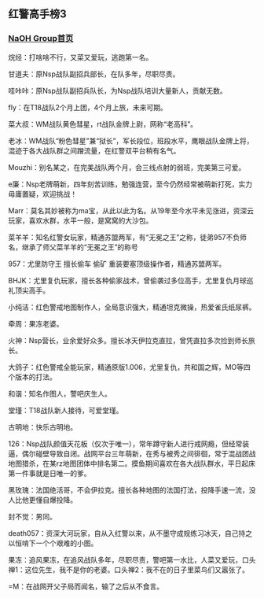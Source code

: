 ## 红警高手榜3

### [NaOH Group首页](index.md)

烷烃：打啥啥不行，又菜又爱玩，逃跑第一名。

甘道夫：原Nsp战队副招兵部长，在队多年，尽职尽责。

哇咔咔：原Nsp战队副招兵队长，为Nsp战队培训大量新人，贡献无数。

fly：在T18战队2个月上团，4个月上旅，未来可期。

菜大叔：WM战队黄色彗星，rt战队金牌上尉，网称“老高科”。

老冰：WM战队“粉色彗星”兼“狱长”，军长段位，班段水平，鹰眼战队金牌上将，混迹于各大战队群之间蹭流量，在红警双平台稍有名气。

Mouzhi：别名某之，在完美战队两个月，会三线点射的弱班，完美第三可爱。

e廉：Nsp老牌萌新，四年刻苦训练，勉强连营，至今仍然经常被萌新打死，实力毋庸置疑，欢迎挑战！

Marr：莫名其妙被称为ma宝，从此以此为名。从19年至今水平未见涨进，资深云玩家，喜欢水群，水平一般，是窝窝的大沙包。

菜羊羊：知名红警女玩家，精通苏盟两军，有“无冕之王”之称，徒弟957不负师名，继承了师父菜羊羊的“无冕之王”的称号

957：尤里防守王 擅长偷车 偷矿 重装要塞顶级操作者，精通苏盟两军。

BHJK：尤里复仇玩家，擅长各种偷家战术，曾偷袭过多位高手，尤里复仇月球巡礼顶尖高手。

小纯洁：红色警戒地图制作人，全局意识强大，精通坦克微操，热爱雀氏纸尿裤。

牵周：果冻老婆。

火神：Nsp营长，业余爱好众多。擅长冰天伊拉克直拉，曾凭直拉多次捡到师长旅长。

大鸽子：红色警戒全能玩家，精通原版1.006，尤里复仇，共和国之辉，MO等四个版本的打法。

和谐：知名作图人，警吧庆生人。

堂瑾：T18战队新人接待，可爱堂瑾。

古明地：快乐古明地。

126：Nsp战队颜值天花板（仅次于唯一），常年蹲守新人进行戒网瘾，但经常装逼，偶尔碰壁导致自闭。战网平台三年萌新，在秀与被秀之间徘徊，常于混战团战地图猎杀，在某rz地图团体中排名第二。摸鱼期间喜欢在各大战队群水，平日起床第一件事就是日唯一的爹。

黑玫瑰：法国绝活哥，不会伊拉克。擅长各种地图的法国打法，投降手速一流，没人比他更懂自爆投降。

封不觉：男同。

death057：资深大河玩家，自从入红警以来，从不墨守成规练习冰天，自己持之以恒啃下一个个艰难的小图。

果冻：追风果冻，在追风战队多年，尽职尽责，警吧第一水比，人菜又爱玩，口头禅1：这位先生，我不是你的老婆。口头禅2：我不在的日子里菜鸟们又嚣张了。

=M：在战网开父子局而闻名，输了之后从不食言。
